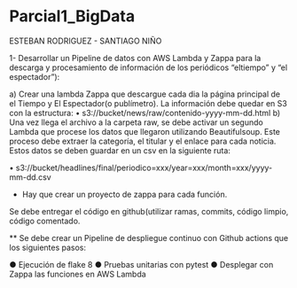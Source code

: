 # Parcial1_BigData
ESTEBAN RODRIGUEZ - SANTIAGO NIÑO

1- Desarrollar un Pipeline de datos con AWS Lambda y Zappa para la descarga y
procesamiento de información de los periódicos “eltiempo” y “el espectador”):

a) Crear una lambda Zappa que descargue cada dia la página principal de
el Tiempo y El Espectador(o publímetro).
La información debe quedar en S3 con la estructura:
• s3://bucket/news/raw/contenido-yyyy-mm-dd.html
b) Una vez llega el archivo a la carpeta raw, se debe activar un segundo Lambda que
procese los datos que llegaron utilizando Beautifulsoup. Este proceso debe extraer la
categoría, el titular y el enlace para cada noticia. Estos datos se deben guardar en un csv en
la siguiente ruta:

• s3://bucket/headlines/final/periodico=xxx/year=xxx/month=xxx/yyyy-mm-dd.csv
* Hay que crear un proyecto de zappa para cada función.
  
Se debe entregar el código en github(utilizar ramas, commits, código limpio, código
comentado.

** Se debe crear un Pipeline de despliegue continuo con Github actions que los
siguientes pasos:

● Ejecución de flake 8
● Pruebas unitarias con pytest
● Desplegar con Zappa las funciones en AWS Lambda
